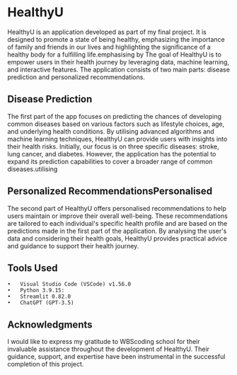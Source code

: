 # HealthyU

HealthyU is an application developed as part of my final project. It is designed to promote a state of being healthy, emphasizing the importance of family and friends in our lives and highlighting the significance of a healthy body for a fulfilling life.emphasising by
The goal of HealthyU is to empower users in their health journey by leveraging data, machine learning, and interactive features. The application consists of two main parts: disease prediction and personalized recommendations.

## Disease Prediction
The first part of the app focuses on predicting the chances of developing common diseases based on various factors such as lifestyle choices, age, and underlying health conditions. By utilising advanced algorithms and machine learning techniques, HealthyU can provide users with insights into their health risks. Initially, our focus is on three specific diseases: stroke, lung cancer, and diabetes. However, the application has the potential to expand its prediction capabilities to cover a broader range of common diseases.utilising

## Personalized RecommendationsPersonalised
The second part of HealthyU offers personalised recommendations to help users maintain or improve their overall well-being. These recommendations are tailored to each individual's specific health profile and are based on the predictions made in the first part of the application. By analysing the user's data and considering their health goals, HealthyU provides practical advice and guidance to support their health journey.

## Tools Used
	•	Visual Studio Code (VSCode) v1.56.0
	•	Python 3.9.15:
	•	Streamlit 0.82.0
	•	ChatGPT (GPT-3.5)

## Acknowledgments
I would like to express my gratitude to WBScoding school for their invaluable assistance throughout the development of HealthyU. Their guidance, support, and expertise have been instrumental in the successful completion of this project.
